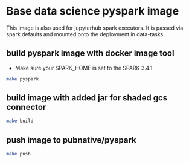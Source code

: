 # Base data science pyspark image
This image is also used for jupyterhub spark executors. It is passed via spark defaults and mounted onto the deployment in data-tasks
## build pyspark image with docker image tool
- Make sure your SPARK_HOME is set to the SPARK 3.4.1
```sh
make pyspark
```
## build image with added jar for shaded gcs connector 
```sh
make build
```
## push image to pubnative/pyspark
```sh
make push
```